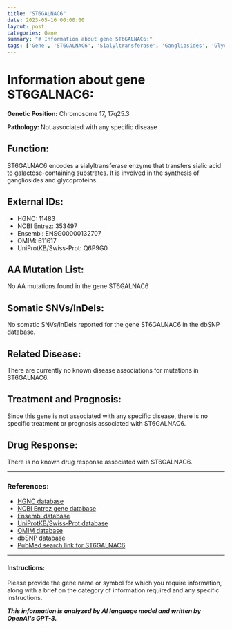 ```yaml
---
title: "ST6GALNAC6"
date: 2023-05-16 00:00:00
layout: post
categories: Gene
summary: "# Information about gene ST6GALNAC6:"
tags: ['Gene', 'ST6GALNAC6', 'Sialyltransferase', 'Gangliosides', 'Glycoproteins', 'NoDiseaseAssociation', 'NoKnownDrugResponse', 'GeneticInformationAnalysis']
---
```


# Information about gene ST6GALNAC6:

**Genetic Position:** Chromosome 17, 17q25.3

**Pathology:** Not associated with any specific disease

## Function:
ST6GALNAC6 encodes a sialyltransferase enzyme that transfers sialic acid to galactose-containing substrates. It is involved in the synthesis of gangliosides and glycoproteins. 

## External IDs: 
- HGNC: 11483
- NCBI Entrez: 353497 
- Ensembl: ENSG00000132707 
- OMIM: 611617 
- UniProtKB/Swiss-Prot: Q6P9G0 

## AA Mutation List:
No AA mutations found in the gene ST6GALNAC6

## Somatic SNVs/InDels:
No somatic SNVs/InDels reported for the gene ST6GALNAC6 in the dbSNP database.

## Related Disease:
There are currently no known disease associations for mutations in ST6GALNAC6.

## Treatment and Prognosis:
Since this gene is not associated with any specific disease, there is no specific treatment or prognosis associated with ST6GALNAC6.

## Drug Response:
There is no known drug response associated with ST6GALNAC6.

---

### References:
- [HGNC database](https://www.genenames.org/data/gene-symbol-report/#!/hgnc_id/HGNC:11483)
- [NCBI Entrez gene database](https://www.ncbi.nlm.nih.gov/gene/353497)
- [Ensembl database](https://www.ensembl.org/Gene/Summary?g=ENSG00000132707;r=17:79375225-79383481)
- [UniProtKB/Swiss-Prot database](https://www.uniprot.org/uniprot/Q6P9G0)
- [OMIM database](https://omim.org/entry/611617)
- [dbSNP database](https://www.ncbi.nlm.nih.gov/snp/)
- [PubMed search link for ST6GALNAC6](https://pubmed.ncbi.nlm.nih.gov/?term=ST6GALNAC6)

---

#### Instructions:
Please provide the gene name or symbol for which you require information, along with a brief on the category of information required and any specific instructions.

**_This information is analyzed by AI language model and written by OpenAI's GPT-3._**